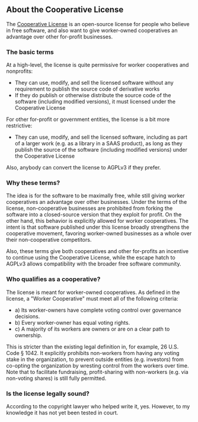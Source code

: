 ## About the Cooperative License

The [Cooperative License](cooperative-license.md) is an open-source license for people who believe in free software, and also want to give worker-owned cooperatives an advantage over other for-profit businesses.

### The basic terms

At a high-level, the license is quite permissive for worker cooperatives and nonprofits:
- They can use, modify, and sell the licensed software without any requirement to publish the source code of derivative works
- If they do publish or otherwise distribute the source code of the software (including modified versions), it must licensed under the Cooperative License

For other for-profit or government entities, the license is a bit more restrictive:
- They can use, modify, and sell the licensed software, including as part of a larger work (e.g. as a library in a SAAS product), as long as they publish the source of the software (including modified versions) under the Cooperative License

Also, anybody can convert the license to AGPLv3 if they prefer.

### Why these terms?

The idea is for the software to be maximally free, while still giving worker cooperatives an advantage over other businesses. Under the terms of the license, non-cooperative businesses are prohibited from forking the software into a closed-source version that they exploit for profit. On the other hand, this behavior is explicitly allowed for worker cooperatives. The intent is that software published under this license broadly strengthens the cooperative movement, favoring worker-owned businesses as a whole over their non-cooperative competitors.

Also, these terms give both cooperatives and other for-profits an incentive to continue using the Cooperative License, while the escape hatch to AGPLv3 allows compatibility with the broader free software community.

### Who qualifies as a cooperative?

The license is meant for worker-owned cooperatives. As defined in the license, a "Worker Cooperative" must meet all of the following criteria:
- a) Its worker-owners have complete voting control over governance decisions.
- b) Every worker-owner has equal voting rights.
- c) A majority of its workers are owners or are on a clear path to ownership.

This is stricter than the existing legal definition in, for example, 26 U.S. Code § 1042. It explicitly prohibits non-workers from having any voting stake in the organization, to prevent outside entities (e.g. investors) from co-opting the organization by wresting control from the workers over time. Note that to facilitate fundraising, profit-sharing with non-workers (e.g. via non-voting shares) is still fully permitted.

### Is the license legally sound?

According to the copyright lawyer who helped write it, yes. However, to my knowledge it has not yet been tested in court.
